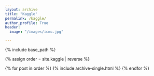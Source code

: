 ```yaml
---
layout: archive
title: "Kaggle"
permalink: /kaggle/
author_profile: True
header:
  image: "/images/icmc.jpg"

---
```


{% include base_path %}

{% assign order = site.kaggle | reverse %}

{% for post in order %}
  {% include archive-single.html %}
{% endfor %}

